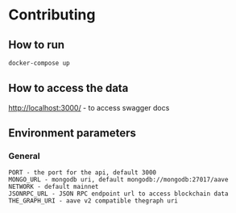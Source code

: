 # Contributing

## How to run

```bash
docker-compose up
```

## How to access the data

[http://localhost:3000/](http://localhost:3000/) - to access swagger docs

## Environment parameters

### General

    PORT - the port for the api, default 3000
    MONGO_URL - mongodb uri, default mongodb://mongodb:27017/aave
    NETWORK - default mainnet
    JSONRPC_URL - JSON RPC endpoint url to access blockchain data
    THE_GRAPH_URI - aave v2 compatible thegraph uri
